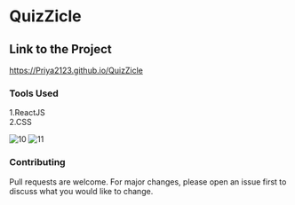 # QuizZicle

## Link to the Project
https://Priya2123.github.io/QuizZicle


### Tools Used
1.ReactJS <br/>
2.CSS

![10](https://user-images.githubusercontent.com/55858346/81828514-7bcdce00-9557-11ea-9661-d768c91d5070.PNG)
![11](https://user-images.githubusercontent.com/55858346/81828541-84260900-9557-11ea-917c-717c60b0944c.PNG)


### Contributing
Pull requests are welcome. For major changes, please open an issue first to discuss what you would like to change.
